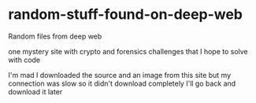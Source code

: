 # random-stuff-found-on-deep-web

Random files from deep web

one mystery site with crypto and forensics challenges that I hope to solve with code

I'm mad I downloaded the source and an image from this site but my connection was slow so it didn't download completely
I'll go back and download it later

